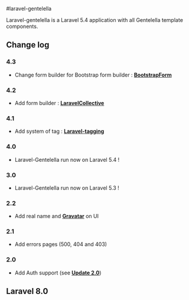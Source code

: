 #laravel-gentelella

Laravel-gentelella is a Laravel 5.4 application with all Gentelella template components.

## Change log

### 4.3
- Change form builder for Bootstrap form builder : **[BootstrapForm](https://github.com/dwightwatson/bootstrap-form)**

### 4.2
- Add form builder : **[LaravelCollective](https://github.com/LaravelCollective/html)**

### 4.1
- Add system of tag : **[Laravel-tagging](https://github.com/rtconner/laravel-tagging/tree/laravel-5)**

### 4.0
- Laravel-Gentelella run now on Laravel 5.4 !

### 3.0
- Laravel-Gentelella run now on Laravel 5.3 !

### 2.2
- Add real name and **[Gravatar](https://github.com/thomaswelton/laravel-gravatar)** on UI

### 2.1
- Add errors pages (500, 404 and 403)

### 2.0
- Add Auth support (see **[Update 2.0](#update-20)**)




## Laravel 8.0


